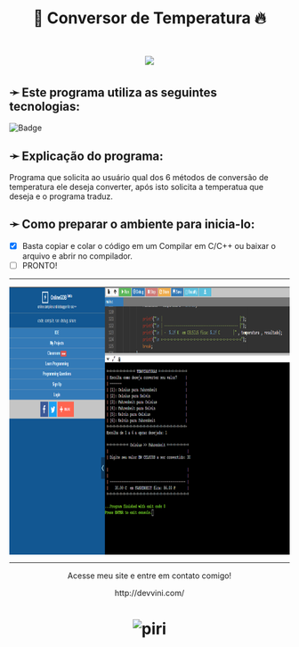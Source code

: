 <h1 align="center">🧊 Conversor de Temperatura 🔥</h1>

<h1 align="center"> <img src="https://img.shields.io/badge/Status-Concluído_✅-%2346db6e?style=for-the-badge&logo=gear)"> </h1>

<h2>➛ Este programa utiliza as seguintes tecnologias:</h2>

![Badge](https://img.shields.io/badge/Linguagem_Principal-C_/_C++-%237159c1?style=for-the-badge&logo=c)

<h2>➛ Explicação do programa:</h2>
<p>
  Programa que solicita ao usuário qual dos 6 métodos de conversão de temperatura ele deseja converter, após isto solicita a temperatua que deseja e o programa traduz.
</p>

<h2>➛ Como preparar o ambiente para inicia-lo:</h2>

  - [x] Basta copiar e colar o código em um Compilar em C/C++ ou baixar o arquivo e abrir no compilador.
  - [ ] PRONTO!

<hr>
<img align="center" height="480em" src="https://github.com/PiriDev/DdA---Temperaturas-em-C/blob/PiriProjects/conversorTemp.png">
<hr>
<p align="center">Acesse meu site e entre em contato comigo!</p>
<p align="center">http://devvini.com/</p>

<h1 align="center"><img alt="piri" title="Feito por VMG" src="https://devvini.com/media/logoAss.png" style="width:50px;"/></h1>
